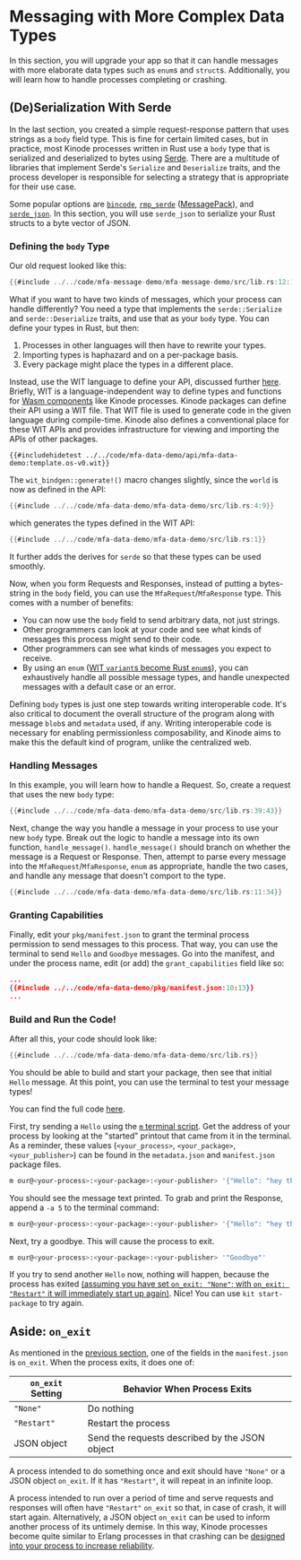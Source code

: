 # Messaging with More Complex Data Types

In this section, you will upgrade your app so that it can handle messages with more elaborate data types such as `enum`s and `struct`s.
Additionally, you will learn how to handle processes completing or crashing.

## (De)Serialization With Serde

In the last section, you created a simple request-response pattern that uses strings as a `body` field type.
This is fine for certain limited cases, but in practice, most Kinode processes written in Rust use a `body` type that is serialized and deserialized to bytes using [Serde](https://serde.rs/).
There are a multitude of libraries that implement Serde's `Serialize` and `Deserialize` traits, and the process developer is responsible for selecting a strategy that is appropriate for their use case.

Some popular options are [`bincode`](https://docs.rs/bincode/latest/bincode/), [`rmp_serde`](https://docs.rs/rmp-serde/latest/rmp_serde/) ([MessagePack](https://msgpack.org/index.html)), and [`serde_json`](https://docs.rs/serde_json/latest/serde_json/).
In this section, you will use `serde_json` to serialize your Rust structs to a byte vector of JSON.

### Defining the `body` Type

Our old request looked like this:
```rust
{{#include ../../code/mfa-message-demo/mfa-message-demo/src/lib.rs:12:16}}
```

What if you want to have two kinds of messages, which your process can handle differently?
You need a type that implements the `serde::Serialize` and `serde::Deserialize` traits, and use that as your `body` type.
You can define your types in Rust, but then:
1. Processes in other languages will then have to rewrite your types.
2. Importing types is haphazard and on a per-package basis.
3. Every package might place the types in a different place.

Instead, use the WIT language to define your API, discussed further [here](../system/process/wit_apis.md).
Briefly, WIT is a language-independent way to define types and functions for [Wasm components](https://component-model.bytecodealliance.org/design/why-component-model.html) like Kinode processes.
Kinode packages can define their API using a WIT file.
That WIT file is used to generate code in the given language during compile-time.
Kinode also defines a conventional place for these WIT APIs and provides infrastructure for viewing and importing the APIs of other packages.

```wit
{{#includehidetest ../../code/mfa-data-demo/api/mfa-data-demo:template.os-v0.wit}}
```

The `wit_bindgen::generate!()` macro changes slightly, since the `world` is now as defined in the API:
```rust
{{#include ../../code/mfa-data-demo/mfa-data-demo/src/lib.rs:4:9}}
```
which generates the types defined in the WIT API:
```rust
{{#include ../../code/mfa-data-demo/mfa-data-demo/src/lib.rs:1}}
```
It further adds the derives for `serde` so that these types can be used smoothly.

Now, when you form Requests and Responses, instead of putting a bytes-string in the `body` field, you can use the `MfaRequest`/`MfaResponse` type.
This comes with a number of benefits:

- You can now use the `body` field to send arbitrary data, not just strings.
- Other programmers can look at your code and see what kinds of messages this process might send to their code.
- Other programmers can see what kinds of messages you expect to receive.
- By using an `enum` ([WIT `variant`s become Rust `enum`s](https://component-model.bytecodealliance.org/design/wit.html#variants)), you can exhaustively handle all possible message types, and handle unexpected messages with a default case or an error.

Defining `body` types is just one step towards writing interoperable code.
It's also critical to document the overall structure of the program along with message `blob`s and `metadata` used, if any.
Writing interoperable code is necessary for enabling permissionless composability, and Kinode aims to make this the default kind of program, unlike the centralized web.

### Handling Messages

In this example, you will learn how to handle a Request.
So, create a request that uses the new `body` type:

```rust
{{#include ../../code/mfa-data-demo/mfa-data-demo/src/lib.rs:39:43}}
```

Next, change the way you handle a message in your process to use your new `body` type.
Break out the logic to handle a message into its own function, `handle_message()`.
`handle_message()` should branch on whether the message is a Request or Response.
Then, attempt to parse every message into the `MfaRequest`/`MfaResponse`, `enum` as appropriate, handle the two cases, and handle any message that doesn't comport to the type.
```rust
{{#include ../../code/mfa-data-demo/mfa-data-demo/src/lib.rs:11:34}}
```

### Granting Capabilities

Finally, edit your `pkg/manifest.json` to grant the terminal process permission to send messages to this process.
That way, you can use the terminal to send `Hello` and `Goodbye` messages.
Go into the manifest, and under the process name, edit (or add) the `grant_capabilities` field like so:

```json
...
{{#include ../../code/mfa-data-demo/pkg/manifest.json:10:13}}
...
```

### Build and Run the Code!

After all this, your code should look like:
```rust
{{#include ../../code/mfa-data-demo/mfa-data-demo/src/lib.rs}}
```
You should be able to build and start your package, then see that initial `Hello` message.
At this point, you can use the terminal to test your message types!

You can find the full code [here](https://github.com/kinode-dao/kinode-book/tree/main/code/mfa-data-demo).

First, try sending a `Hello` using the [`m` terminal script](../system/terminal.md#m---message-a-process).
Get the address of your process by looking at the "started" printout that came from it in the terminal.
As a reminder, these values (`<your_process>`, `<your_package>`, `<your_publisher>`) can be found in the `metadata.json` and `manifest.json` package files.

```bash
m our@<your-process>:<your-package>:<your-publisher> '{"Hello": "hey there"}'
```

You should see the message text printed.
To grab and print the Response, append a `-a 5` to the terminal command:
```bash
m our@<your-process>:<your-package>:<your-publisher> '{"Hello": "hey there"}' -a 5
```
Next, try a goodbye.
This will cause the process to exit.

```bash
m our@<your-process>:<your-package>:<your-publisher> '"Goodbye"'
```

If you try to send another `Hello` now, nothing will happen, because the process has exited [(assuming you have set `on_exit: "None"`; with `on_exit: "Restart"` it will immediately start up again)](#aside-on_exit).
Nice!
You can use `kit start-package` to try again.

## Aside: `on_exit`

As mentioned in the [previous section](./chapter_1.md#pkgmanifestjson), one of the fields in the `manifest.json` is `on_exit`.
When the process exits, it does one of:

`on_exit` Setting | Behavior When Process Exits
----------------- | ---------------------------
`"None"`          | Do nothing
`"Restart"`       | Restart the process
JSON object       | Send the requests described by the JSON object

A process intended to do something once and exit should have `"None"` or a JSON object `on_exit`.
If it has `"Restart"`, it will repeat in an infinite loop.

A process intended to run over a period of time and serve requests and responses will often have `"Restart"` `on_exit` so that, in case of crash, it will start again.
Alternatively, a JSON object `on_exit` can be used to inform another process of its untimely demise.
In this way, Kinode processes become quite similar to Erlang processes in that crashing can be [designed into your process to increase reliability](https://ferd.ca/the-zen-of-erlang.html).
